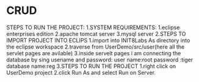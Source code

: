 # CRUD
STEPS TO RUN THE PROJECT:
1.SYSTEM REQUIREMENTS:
                   1.eclipse enterprises edition
                   2.apache tomcat server
                   3.mysql server
2.STEPS TO IMPORT PROJECT INTO ECLIPS
                   1.import into INIT8Labs As directory into the eclipse workspace
                   2.traverse from UserDemo/src/user(here all the servlet pages are avilable)
                   3.inside servelt pages i am connecting the database by sing usename and password:
                                                     user name:root
                                                     password :tiger
                                                     database name:reg
3.STEPS TO RUN THE PROJECT
                   1.right click on UserDemo project
                   2.click Run As and select Run on Server.
                   
